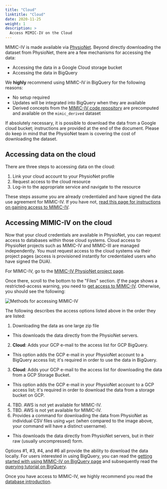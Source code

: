 ```yaml
---
title: "Cloud"
linktitle: "Cloud"
date: 2020-11-25
weight: 1
description: >
  Access MIMIC-IV on the Cloud
---
```


MIMIC-IV is made available via [PhysioNet](https://physionet.org/content/mimiciv/). Beyond directly downloading the dataset from PhysioNet, there are a few mechanisms for accessing the data:

* Accessing the data in a Google Cloud storage bucket
* Accessing the data in BigQuery

We **highly** recommend using MIMIC-IV in BigQuery for the following reasons:

* No setup required
* Updates will be integrated into BigQuery when they are available
* Derived concepts from the [MIMIC-IV code repository](https://www.github.com/MIT-LCP/mimic-iv) are precomputed and available on the `mimic_derived` dataset

If absolutely necessary, it is possible to download the data from a Google cloud bucket; instructions are provided at the end of the document.
Please do keep in mind that the PhysioNet team is covering the cost of downloading the dataset.

## Accessing data on the cloud

There are three steps to accessing data on the cloud:

1. Link your cloud account to your PhysioNet profile
2. Request access to the cloud resource
3. Log-in to the appropriate service and navigate to the resource

These steps assume you are already credentialed and have signed the data use agreement for MIMIC-IV.
If you have not, [read this page for instructions on gaining access to MIMIC-IV](/access).

## Accessing MIMIC-IV on the cloud

Now that your cloud credentials are available in PhysioNet, you can request access to databases within those cloud systems.
Cloud access to PhysioNet projects such as MIMIC-IV and MIMIC-III are managed independently. You must request access to the cloud systems via their project pages (access is provisioned instantly for credentialed users who have signed the DUA).

For MIMIC-IV, go to the [MIMIC-IV PhysioNet project page](https://physionet.org/content/mimiciii/1.4/).

Once there, scroll to the bottom to the "Files" section.
*If* the page shows a restricted-access warning, you need to [get access to MIMIC-IV](/access).
Otherwise, you should see the following:

![Methods for accessing MIMIC-IV](/img/cloud/mimic_files.png)

The following describes the access options listed above in the order they are listed:

1. Downloading the data as one large zip file
  * This downloads the data directly from the PhysioNet servers.
2. **Cloud**: Adds your GCP e-mail to the access list for GCP BigQuery.
  * This option adds the GCP e-mail in your PhysioNet account to a BigQuery access list; it's required in order to use the data in BigQuery.
3. **Cloud**: Adds your GCP e-mail to the access list for downloading the data from a GCP Storage Bucket.
  * This option adds the GCP e-mail in your PhysioNet account to a GCP access list; it's required in order to download the data from a storage bucket on GCP.
4. TBD. AWS is not yet available for MIMIC-IV.
5. TBD. AWS is not yet available for MIMIC-IV.
6. Provides a command for downloading the data from PhysioNet as individual CSV files using `wget` (when compared to the image above, your command will have a distinct username).
  * This downloads the data directly from PhysioNet servers, but in their raw (usually uncompressed) form.

<!--
4. **Cloud**: A public page for viewing the data description in the AWS Open Data Repository.
  * This forwards you to the AWS Open Data Repository listing of the data. For information on how to use AWS, we [recommend reading this tutorial](https://aws.amazon.com/blogs/big-data/perform-biomedical-informatics-without-a-database-using-mimic-iii-data-and-amazon-athena/).
5. **Cloud**: Adds your AWS account ID to the access list for AWS.
  * This is necessary in order to access the data via AWS services. For information on how to use AWS, we [recommend reading this tutorial](https://aws.amazon.com/blogs/big-data/perform-biomedical-informatics-without-a-database-using-mimic-iii-data-and-amazon-athena/).
-->

Options #1, #3, #4, and #6 all provide the ability to download the data locally.
For users interested in using BigQuery, you can read the [getting started with using MIMIC-IV on BigQuery page](/docs/access/bigquery) and subsequently read the [querying tutorial on BigQuery](/docs/tutorials/bigquery).

Once you have access to MIMIC-IV, we highly recommend you read the [database introduction](/docs/overview/).
